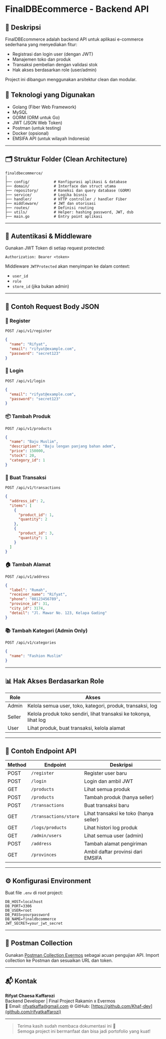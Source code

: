 # FinalDBEcommerce - Backend API

## 📌 Deskripsi

FinalDBEcommerce adalah backend API untuk aplikasi e-commerce sederhana yang menyediakan fitur:

- Registrasi dan login user (dengan JWT)
- Manajemen toko dan produk
- Transaksi pembelian dengan validasi stok
- Hak akses berdasarkan role (user/admin)

Project ini dibangun menggunakan arsitektur clean dan modular.

## 🚀 Teknologi yang Digunakan

- Golang (Fiber Web Framework)
- MySQL
- GORM (ORM untuk Go)
- JWT (JSON Web Token)
- Postman (untuk testing)
- Docker (opsional)
- EMSIFA API (untuk wilayah Indonesia)

---

## 🗂️ Struktur Folder (Clean Architecture)

```
finaldbecommerce/
│
├── config/           # Konfigurasi aplikasi & database
├── domain/           # Interface dan struct utama
├── repository/       # Koneksi dan query database (GORM)
├── service/          # Logika bisnis
├── handler/          # HTTP controller / handler Fiber
├── middleware/       # JWT dan otorisasi
├── routes/           # Definisi routing
├── utils/            # Helper: hashing password, JWT, dsb
├── main.go           # Entry point aplikasi
```

---

## 🔑 Autentikasi & Middleware

Gunakan JWT Token di setiap request protected:

```
Authorization: Bearer <token>
```

Middleware `JWTProtected` akan menyimpan ke dalam context:

- `user_id`
- `role`
- `store_id` (jika bukan admin)

---

## 📌 Contoh Request Body JSON

### 🔐 Register

```
POST /api/v1/register
```

```json
{
  "name": "Rifyat",
  "email": "rifyat@example.com",
  "password": "secret123"
}
```

### 🔐 Login

```
POST /api/v1/login
```

```json
{
  "email": "rifyat@example.com",
  "password": "secret123"
}
```

### 📦 Tambah Produk

```
POST /api/v1/products
```

```json
{
  "name": "Baju Muslim",
  "description": "Baju lengan panjang bahan adem",
  "price": 150000,
  "stock": 20,
  "category_id": 1
}
```

### 🛒 Buat Transaksi

```
POST /api/v1/transactions
```

```json
{
  "address_id": 2,
  "items": [
    {
      "product_id": 1,
      "quantity": 2
    },
    {
      "product_id": 3,
      "quantity": 1
    }
  ]
}
```

### 🏠 Tambah Alamat

```
POST /api/v1/address
```

```json
{
  "label": "Rumah",
  "receiver_name": "Rifyat",
  "phone": "08123456789",
  "province_id": 31,
  "city_id": 3174,
  "detail": "Jl. Mawar No. 123, Kelapa Gading"
}
```

### 📚 Tambah Kategori (Admin Only)

```
POST /api/v1/categories
```

```json
{
  "name": "Fashion Muslim"
}
```

---

## 📊 Hak Akses Berdasarkan Role

| Role   | Akses                                                             |
| ------ | ----------------------------------------------------------------- |
| Admin  | Kelola semua user, toko, kategori, produk, transaksi, log         |
| Seller | Kelola produk toko sendiri, lihat transaksi ke tokonya, lihat log |
| User   | Lihat produk, buat transaksi, kelola alamat                       |

---

## 📮 Contoh Endpoint API

| Method | Endpoint              | Deskripsi                              |
| ------ | --------------------- | -------------------------------------- |
| POST   | `/register`           | Register user baru                     |
| POST   | `/login`              | Login dan ambil JWT                    |
| GET    | `/products`           | Lihat semua produk                     |
| POST   | `/products`           | Tambah produk (hanya seller)           |
| POST   | `/transactions`       | Buat transaksi baru                    |
| GET    | `/transactions/store` | Lihat transaksi ke toko (hanya seller) |
| GET    | `/logs/products`      | Lihat histori log produk               |
| GET    | `/admin/users`        | Lihat semua user (admin)               |
| POST   | `/address`            | Tambah alamat pengiriman               |
| GET    | `/provinces`          | Ambil daftar provinsi dari EMSIFA      |

---

## ⚙️ Konfigurasi Environment

Buat file `.env` di root project:

```
DB_HOST=localhost
DB_PORT=3306
DB_USER=root
DB_PASS=yourpassword
DB_NAME=finaldbcommerce
JWT_SECRET=your_jwt_secret
```

---

## 🧪 Postman Collection

Gunakan [Postman Collection Evermos](https://github.com/rakamin-evermos/backend-test) sebagai acuan pengujian API. Import collection ke Postman dan sesuaikan URL dan token.

---

## 📬 Kontak

**Rifyat Chaesa Kaffarozi**  
Backend Developer | Final Project Rakamin x Evermos  
📧 Email: rifyatkaffa@gmail.com
🌐 GitHub: [https://github.com/Khaf-dev](github.com/rifyatkaffarozi)

---

> Terima kasih sudah membaca dokumentasi ini 🙏  
> Semoga project ini bermanfaat dan bisa jadi portofolio yang kuat!
